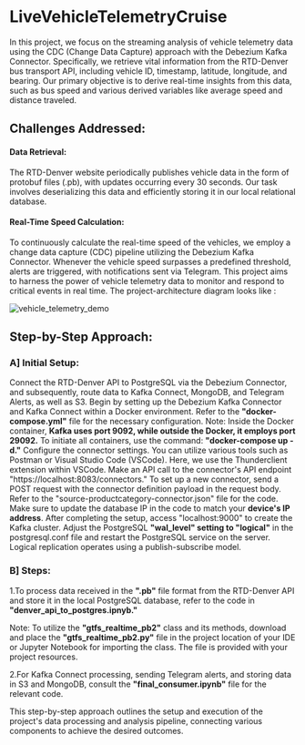 # LiveVehicleTelemetryCruise
In this project, we focus on the streaming analysis of vehicle telemetry data using the CDC (Change Data Capture) approach with the Debezium Kafka Connector.
Specifically, we retrieve vital information from the RTD-Denver bus transport API, including vehicle ID, timestamp, latitude, longitude, and bearing. Our primary objective is to derive real-time insights from this data, such as bus speed and various derived variables like average speed and distance traveled.
## Challenges Addressed:

#### Data Retrieval: 
The RTD-Denver website periodically publishes vehicle data in the form of protobuf files (.pb), with updates occurring every 30 seconds. Our task involves deserializing this data and efficiently storing it in our local relational database.

#### Real-Time Speed Calculation: 
To continuously calculate the real-time speed of the vehicles, we employ a change data capture (CDC) pipeline utilizing the Debezium Kafka Connector. Whenever the vehicle speed surpasses a predefined threshold, alerts are triggered, with notifications sent via Telegram.
This project aims to harness the power of vehicle telemetry data to monitor and respond to critical events in real time.
The project-architecture diagram looks like :

![vehicle_telemetry_demo](https://github.com/Sarang823/LiveVehicleTelemetryCruise/assets/133379507/9739ea12-3581-4135-a92d-c2590874fc44)



## Step-by-Step Approach:

### A] Initial Setup:

Connect the RTD-Denver API to PostgreSQL via the Debezium Connector, and subsequently, route data to Kafka Connect, MongoDB, and Telegram Alerts, as well as S3.
Begin by setting up the Debezium Kafka Connector and Kafka Connect within a Docker environment. Refer to the **"docker-compose.yml"** file for the necessary configuration.
Note: Inside the Docker container, **Kafka uses port 9092, while outside the Docker, it employs port 29092.**
To initiate all containers, use the command: **"docker-compose up -d."**
Configure the connector settings. You can utilize various tools such as Postman or Visual Studio Code (VSCode). Here, we use the Thunderclient extension within VSCode.
Make an API call to the connector's API endpoint "https://localhost:8083/connectors." To set up a new connector, send a POST request with the connector definition payload in the request body. Refer to the "source-productcategory-connector.json" file for the code. Make sure to update the database IP in the code to match your **device's IP address**.
After completing the setup, access "localhost:9000" to create the Kafka cluster.
Adjust the PostgreSQL **"wal_level" setting to "logical"** in the postgresql.conf file and restart the PostgreSQL service on the server. Logical replication operates using a publish-subscribe model.
### B] Steps:

1.To process data received in the **".pb"** file format from the RTD-Denver API and store it in the local PostgreSQL database, refer to the code in **"denver_api_to_postgres.ipnyb."**

Note: To utilize the **"gtfs_realtime_pb2"** class and its methods, download and place the **"gtfs_realtime_pb2.py"** file in the project location of your IDE or Jupyter Notebook for importing the class. The file is provided with your project resources.

2.For Kafka Connect processing, sending Telegram alerts, and storing data in S3 and MongoDB, consult the **"final_consumer.ipynb"** file for the relevant code.

This step-by-step approach outlines the setup and execution of the project's data processing and analysis pipeline, connecting various components to achieve the desired outcomes.
